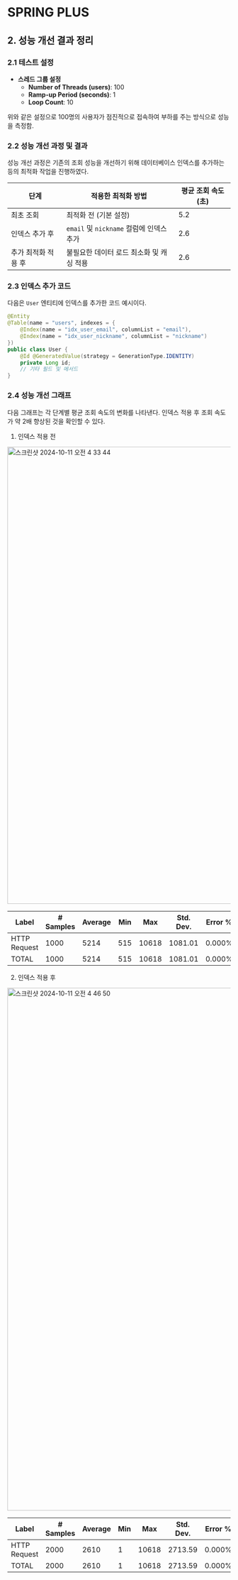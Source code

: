 # SPRING PLUS


## 2. 성능 개선 결과 정리
### 2.1 테스트 설정
- **스레드 그룹 설정**
    - **Number of Threads (users)**: 100
    - **Ramp-up Period (seconds)**: 1
    - **Loop Count**: 10

위와 같은 설정으로 100명의 사용자가 점진적으로 접속하여 부하를 주는 방식으로 성능을 측정함.

### 2.2 성능 개선 과정 및 결과
성능 개선 과정은 기존의 조회 성능을 개선하기 위해 데이터베이스 인덱스를 추가하는 등의 최적화 작업을 진행하였다.

| 단계                | 적용한 최적화 방법      | 평균 조회 속도 (초) |
|-------------------|----------------------|--------------|
| 최초 조회          | 최적화 전 (기본 설정)  | 5.2          |
| 인덱스 추가 후     | `email` 및 `nickname` 컬럼에 인덱스 추가 | 2.6          |
| 추가 최적화 적용 후 | 불필요한 데이터 로드 최소화 및 캐싱 적용 | 2.6          |

### 2.3 인덱스 추가 코드
다음은 `User` 엔티티에 인덱스를 추가한 코드 예시이다.

```java
@Entity
@Table(name = "users", indexes = {
    @Index(name = "idx_user_email", columnList = "email"),
    @Index(name = "idx_user_nickname", columnList = "nickname")
})
public class User {
    @Id @GeneratedValue(strategy = GenerationType.IDENTITY)
    private Long id;
    // 기타 필드 및 메서드
}
```

### 2.4 성능 개선 그래프
다음 그래프는 각 단계별 평균 조회 속도의 변화를 나타낸다. 
인덱스 적용 후 조회 속도가 약 2배 향상된 것을 확인할 수 있다.

1. 인덱스 적용 전
<img width="1030" alt="스크린샷 2024-10-11 오전 4 33 44" src="https://github.com/user-attachments/assets/f931ea54-6b3c-40a8-81f1-32fc76d6024f">

| Label         | # Samples | Average | Min  | Max   | Std. Dev. | Error % | Throughput | Received KB/sec | Sent KB/sec | Avg. Bytes |
|---------------|-----------|---------|------|-------|-----------|---------|------------|-----------------|-------------|------------|
| HTTP Request  | 1000      | 5214    | 515  | 10618 | 1081.01   | 0.000%  | 17.88749   | 6.83            | 2.64        | 391.0      |
| TOTAL         | 1000      | 5214    | 515  | 10618 | 1081.01   | 0.000%  | 17.88749   | 6.83            | 2.64        | 391.0      |

2. 인덱스 적용 후
<img width="1178" alt="스크린샷 2024-10-11 오전 4 46 50" src="https://github.com/user-attachments/assets/e6c4bf54-658c-402d-8ff3-97ac720d362b">

| Label         | # Samples | Average | Min  | Max   | Std. Dev. | Error % | Throughput | Received KB/sec | Sent KB/sec | Avg. Bytes |
|---------------|-----------|---------|------|-------|-----------|---------|------------|-----------------|-------------|------------|
| HTTP Request  | 2000      | 2610    | 1    | 10618 | 2713.59   | 0.000%  | 2.23855    | 0.85            | 0.33        | 391.0      |
| TOTAL         | 2000      | 2610    | 1    | 10618 | 2713.59   | 0.000%  | 2.23855    | 0.85            | 0.33        | 391.0      |


